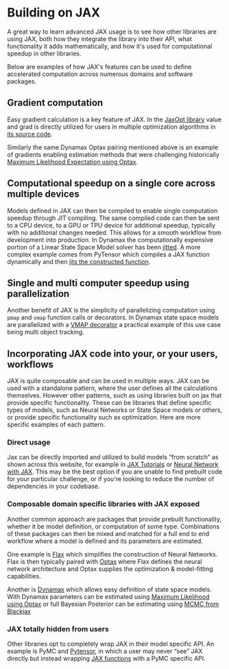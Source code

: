 # Building on JAX

<!--* freshness: { reviewed: '2024-05-03' } *-->

A great way to learn advanced JAX usage is to see how other libraries are using JAX,
both how they integrate the library into their API,
what functionality it adds mathematically,
and how it's used for computational speedup in other libraries.


Below are examples of how JAX's features can be used to define accelerated
computation across numerous domains and software packages.

## Gradient computation
Easy gradient calculation is a key feature of JAX.
In the [JaxOpt library](https://github.com/google/jaxopt) value and grad is directly utilized for users in multiple optimization algorithms in [its source code](https://github.com/google/jaxopt/blob/main/jaxopt/_src/base.py#LL87C30-L87C44).

Similarly the same Dynamax Optax pairing mentioned above is an example of
gradients enabling estimation methods that were challenging historically
[Maximum Likelihood Expectation using Optax](https://probml.github.io/dynamax/notebooks/linear_gaussian_ssm/lgssm_learning.html).

## Computational speedup on a single core across multiple devices
Models defined in JAX can then be compiled to enable single computation speedup through JIT compiling.
The same compiled code can then be sent to a CPU device,
to a GPU or TPU device for additional speedup,
typically with no additional changes needed.
This allows for a smooth workflow from development into production.
In Dynamax the computationally expensive portion of a Linear State Space Model solver has been [jitted](https://github.com/probml/dynamax/blob/main/dynamax/linear_gaussian_ssm/models.py#L579).
A more complex example comes from PyTensor which compiles a JAX function dynamically and then [jits the constructed function](https://github.com/pymc-devs/pytensor/blob/main/pytensor/link/jax/linker.py#L64).

## Single and multi computer speedup using parallelization
Another benefit of JAX is the simplicity of parallelizing computation using
`pmap` and `vmap` function calls or decorators.
In Dynamax state space models are parallelized with a [VMAP decorator](https://github.com/probml/dynamax/blob/main/dynamax/linear_gaussian_ssm/parallel_inference.py#L89)
a practical example of this use case being multi object tracking.

## Incorporating JAX code into your, or your users, workflows
JAX is quite composable and can be used in multiple ways.
JAX can be used with a standalone pattern, where the user defines all the calculations themselves.
However other patterns, such as using libraries built on jax that provide specific functionality.
These can be libraries that define specific types of models,
such as Neural Networks or State Space models or others,
or provide specific functionality such as optimization.
Here are more specific examples of each pattern.

### Direct usage
Jax can be directly imported and utilized to build models “from scratch” as shown across this website,
for example in [JAX Tutorials](https://docs.jax.dev/en/latest/tutorials.html)
or [Neural Network with JAX](https://docs.jax.dev/en/latest/notebooks/neural_network_with_tfds_data.html).
This may be the best option if you are unable to find prebuilt code
for your particular challenge, or if you're looking to reduce the number
of dependencies in your codebase.

### Composable domain specific libraries with JAX exposed
Another common approach are packages that provide prebuilt functionality,
whether it be model definition, or computation of some type.
Combinations of these packages can then be mixed and matched for a full
end to end workflow where a model is defined and its parameters are estimated.

One example is [Flax](https://github.com/google/flax) which simplifies the construction of Neural Networks.
Flax is then typically paired with [Optax](https://github.com/deepmind/optax)
where Flax defines the neural network architecture
and Optax supplies the optimization & model-fitting capabilities.

Another is [Dynamax](https://github.com/probml/dynamax) which allows easy
definition of state space models.
With Dynamax parameters can be estimated using
[Maximum Likelihood using Optax](https://probml.github.io/dynamax/notebooks/linear_gaussian_ssm/lgssm_learning.html)
or full Bayesian Posterior can be estimating using [MCMC from Blackjax](https://probml.github.io/dynamax/notebooks/linear_gaussian_ssm/lgssm_hmc.html)

### JAX totally hidden from users
Other libraries opt to completely wrap JAX in their model specific API.
An example is PyMC and [Pytensor](https://github.com/pymc-devs/pytensor),
in which a user may never “see” JAX directly
but instead wrapping [JAX functions](https://pytensor.readthedocs.io/en/latest/extending/creating_a_numba_jax_op.html)
with a PyMC specific API.
